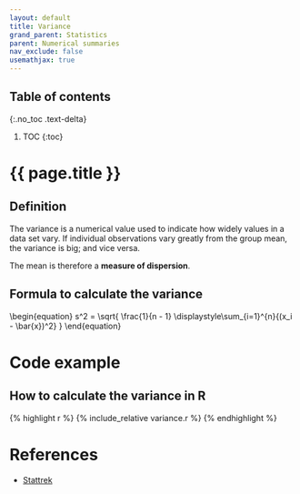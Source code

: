 ```yaml
---
layout: default
title: Variance 
grand_parent: Statistics
parent: Numerical summaries
nav_exclude: false
usemathjax: true
---
```


## Table of contents
{:.no_toc .text-delta}

1. TOC
{:toc}

# {{ page.title }}

## Definition

The variance is a numerical value used to indicate how widely values in a data set vary. If individual observations vary greatly from the group mean, the variance is big; and vice versa. 

The mean is therefore a **measure of dispersion**.

## Formula to calculate the variance

\begin{equation}
s^2 = \sqrt{
    \frac{1}{n - 1} \displaystyle\sum_{i=1}^{n}{(x_i - \bar{x})^2}
    }
\end{equation}

# Code example

## How to calculate the variance in R

{% highlight r %}
{% include_relative variance.r %}
{% endhighlight %}

# References

* [Stattrek](https://stattrek.com/statistics/dictionary.aspx?definition=variance)
